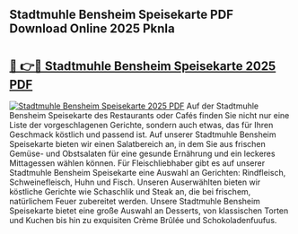 ## Stadtmuhle Bensheim Speisekarte PDF Download Online 2025 PknIa

# <h2><a href="http://gcafz1.nevu.top/?p=Stadtmuhle+Bensheim+Speisekarte">🔗 👉🔴 Stadtmuhle Bensheim Speisekarte 2025 PDF</a></h2>

[![Stadtmuhle Bensheim Speisekarte 2025 PDF](https://i.imgur.com/dBaPXMq.png)](http://gcafz1.nevu.top/?p=Stadtmuhle+Bensheim+Speisekarte)
Auf der Stadtmuhle Bensheim Speisekarte des Restaurants oder Cafés finden Sie nicht nur eine Liste der vorgeschlagenen Gerichte, sondern auch etwas, das für Ihren Geschmack köstlich und passend ist. Auf unserer Stadtmuhle Bensheim Speisekarte bieten wir einen Salatbereich an, in dem Sie aus frischen Gemüse- und Obstsalaten für eine gesunde Ernährung und ein leckeres Mittagessen wählen können. Für Fleischliebhaber gibt es auf unserer Stadtmuhle Bensheim Speisekarte eine Auswahl an Gerichten: Rindfleisch, Schweinefleisch, Huhn und Fisch. Unseren Auserwählten bieten wir köstliche Gerichte wie Schaschlik und Steak an, die bei frischem, natürlichem Feuer zubereitet werden. Unsere Stadtmuhle Bensheim Speisekarte bietet eine große Auswahl an Desserts, von klassischen Torten und Kuchen bis hin zu exquisiten Crème Brûlée und Schokoladenfuufus.
